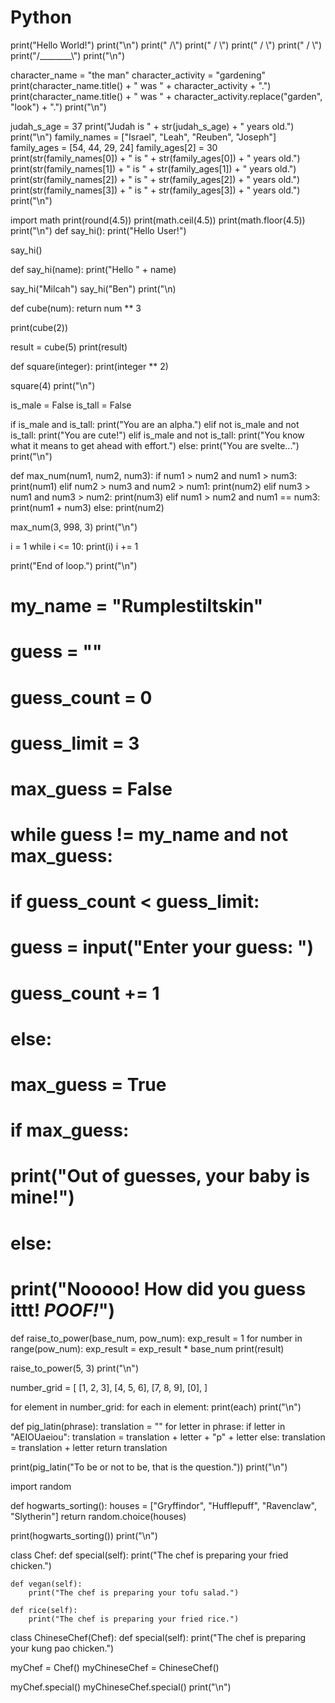 # Python

print("Hello World!")
print("\n")
print("    /\\")
print("   /  \\")
print("  /    \\")
print(" /      \\")
print("/________\\")
print("\n")


character_name = "the man"
character_activity = "gardening"
print(character_name.title() + " was " + character_activity + ".")
print(character_name.title() + " was " + character_activity.replace("garden", "look") + ".")
print("\n")


judah_s_age = 37
print("Judah is " + str(judah_s_age) + " years old.")
print("\n")
family_names = ["Israel", "Leah", "Reuben", "Joseph"]
family_ages = [54, 44, 29, 24]
family_ages[2] = 30
print(str(family_names[0]) + " is " + str(family_ages[0]) + " years old.")
print(str(family_names[1]) + " is " + str(family_ages[1]) + " years old.")
print(str(family_names[2]) + " is " + str(family_ages[2]) + " years old.")
print(str(family_names[3]) + " is " + str(family_ages[3]) + " years old.")
print("\n")


import math
print(round(4.5))
print(math.ceil(4.5))
print(math.floor(4.5))
print("\n")
def say_hi():
    print("Hello User!")

say_hi()


def say_hi(name):
    print("Hello " + name)


say_hi("Milcah")
say_hi("Ben")
print("\n)


def cube(num):
    return num ** 3


print(cube(2))

result = cube(5)
print(result)


def square(integer):
    print(integer ** 2)


square(4)
print("\n")


is_male = False
is_tall = False

if is_male and is_tall:
    print("You are an alpha.")
elif not is_male and not is_tall:
    print("You are cute!")
elif is_male and not is_tall:
    print("You know what it means to get ahead with effort.")
else:
    print("You are svelte...")
print("\n")


def max_num(num1, num2, num3):
    if num1 > num2 and num1 > num3:
        print(num1)
    elif num2 > num3 and num2 > num1:
        print(num2)
    elif num3 > num1 and num3 > num2:
        print(num3)
    elif num1 > num2 and num1 == num3:
        print(num1 + num3)
    else:
        print(num2)


max_num(3, 998, 3)
print("\n")


i = 1
while i <= 10:
    print(i)
    i += 1

print("End of loop.")
print("\n")


# my_name = "Rumplestiltskin"
# guess = ""
# guess_count = 0
# guess_limit = 3
# max_guess = False
#
# while guess != my_name and not max_guess:
#     if guess_count < guess_limit:
#         guess = input("Enter your guess: ")
#         guess_count += 1
#     else:
#         max_guess = True
#
# if max_guess:
#     print("Out of guesses, your baby is mine!")
# else:
#     print("Nooooo! How did you guess ittt! ***POOF!***")


def raise_to_power(base_num, pow_num):
    exp_result = 1
    for number in range(pow_num):
        exp_result = exp_result * base_num
    print(result)


raise_to_power(5, 3)
print("\n")


number_grid = [
    [1, 2, 3],
    [4, 5, 6],
    [7, 8, 9],
    [0],
]

for element in number_grid:
    for each in element:
        print(each)
print("\n")


def pig_latin(phrase):
    translation = ""
    for letter in phrase:
        if letter in "AEIOUaeiou":
            translation = translation + letter + "p" + letter
        else:
            translation = translation + letter
    return translation


print(pig_latin("To be or not to be, that is the question."))
print("\n")


import random


def hogwarts_sorting():
    houses = ["Gryffindor", "Hufflepuff", "Ravenclaw", "Slytherin"]
    return random.choice(houses)

print(hogwarts_sorting())
print("\n")


class Chef:
    def special(self):
        print("The chef is preparing your fried chicken.")

    def vegan(self):
        print("The chef is preparing your tofu salad.")

    def rice(self):
        print("The chef is preparing your fried rice.")


class ChineseChef(Chef):
    def special(self):
        print("The chef is preparing your kung pao chicken.")

myChef = Chef()
myChineseChef = ChineseChef()

myChef.special()
myChineseChef.special()
print("\n")
